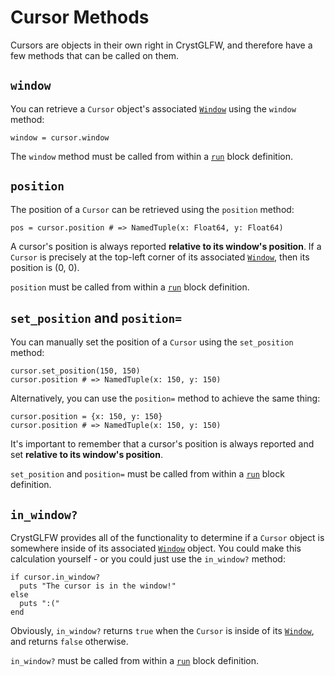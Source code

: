# Cursor Methods

Cursors are objects in their own right in CrystGLFW, and therefore have a few methods that can be called on them.

## `window`

You can retrieve a `Cursor` object's associated [`Window`](/deep-dive/window.md) using the `window` method:

```crystal
window = cursor.window
```

The `window` method must be called from within a [`run`](/the-run-block.md) block definition.

## `position`

The position of a `Cursor` can be retrieved using the `position` method:

```crystal
pos = cursor.position # => NamedTuple(x: Float64, y: Float64)
```

A cursor's position is always reported **relative to its window's position**. If a `Cursor` is precisely at the top-left corner of its associated [`Window`](/deep-dive/window.md), then its position is (0, 0).

`position` must be called from within a [`run`](/the-run-block.md) block definition.

## `set_position` and `position=`

You can manually set the position of a `Cursor` using the `set_position` method:

```crystal
cursor.set_position(150, 150)
cursor.position # => NamedTuple(x: 150, y: 150)
```

Alternatively, you can use the `position=` method to achieve the same thing:

```crystal
cursor.position = {x: 150, y: 150}
cursor.position # => NamedTuple(x: 150, y: 150)
```

It's important to remember that a cursor's position is always reported and set **relative to its window's position**.

`set_position` and `position=` must be called from within a [`run`](/the-run-block.md) block definition.

## `in_window?`

CrystGLFW provides all of the functionality to determine if a `Cursor` object is somewhere inside of its associated [`Window`](/deep-dive/window.md) object. You could make this calculation yourself - or you could just use the `in_window?` method:

```crystal
if cursor.in_window?
  puts "The cursor is in the window!"
else
  puts ":("
end
```

Obviously, `in_window?` returns `true` when the `Cursor` is inside of its [`Window`](/deep-dive/window.md), and returns `false` otherwise.

`in_window?` must be called from within a [`run`](/the-run-block.md) block definition.